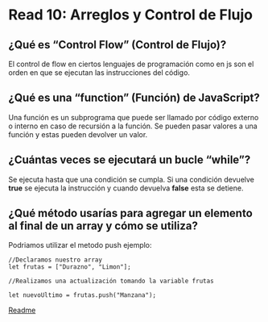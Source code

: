 # Read 10: Arreglos y Control de Flujo
## ¿Qué es “Control Flow” (Control de Flujo)?
El control de flow en ciertos lenguajes de programación como en js son el orden en que se ejecutan las instrucciones del código. 

## ¿Qué es una “function” (Función) de JavaScript?
Una función es un subprograma que puede ser llamado por código externo o interno en caso de recursión a la función. Se pueden pasar valores a una función y estas pueden devolver un valor. 

## ¿Cuántas veces se ejecutará un bucle “while”?
Se ejecuta hasta que una condición se cumpla. Si una condición devuelve **true** se ejecuta la instrucción y cuando devuelva **false** esta se detiene.

## ¿Qué método usarías para agregar un elemento al final de un array y cómo se utiliza?

Podriamos utilizar el metodo push ejemplo:

    //Declaramos nuestro array 
    let frutas = ["Durazno", "Limon"];

    //Realizamos una actualización tomando la variable frutas

    let nuevoUltimo = frutas.push("Manzana");

[Readme](../README.md)